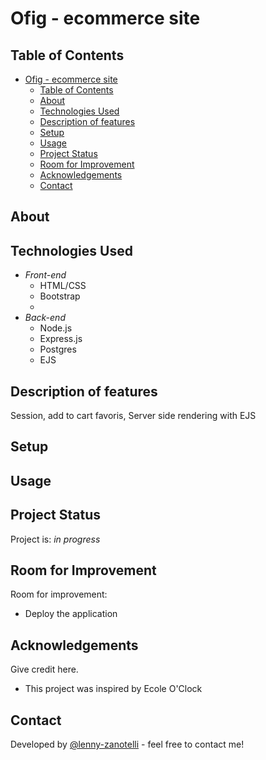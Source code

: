 # Ofig - ecommerce site

## Table of Contents
- [Ofig - ecommerce site](#ofig---ecommerce-site)
  - [Table of Contents](#table-of-contents)
  - [About](#about)
  - [Technologies Used](#technologies-used)
  - [Description of features](#description-of-features)
  - [Setup](#setup)
  - [Usage](#usage)
  - [Project Status](#project-status)
  - [Room for Improvement](#room-for-improvement)
  - [Acknowledgements](#acknowledgements)
  - [Contact](#contact)



## About



## Technologies Used

- *Front-end*
  - HTML/CSS
  - Bootstrap
  - 
- *Back-end*
  - Node.js
  - Express.js
  - Postgres
  - EJS
  
## Description of features

Session, add to cart favoris, Server side rendering with EJS

## Setup

## Usage

## Project Status
Project is: _in progress_

## Room for Improvement

Room for improvement:
- Deploy the application

## Acknowledgements
Give credit here.
- This project was inspired by Ecole O'Clock


## Contact
Developed by [@lenny-zanotelli](https://www.linkedin.com/in/lenny-zanotelli/) - feel free to contact me!

